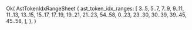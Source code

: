 Ok(
    AstTokenIdxRangeSheet {
        ast_token_idx_ranges: [
            3..5,
            5..7,
            7..9,
            9..11,
            11..13,
            13..15,
            15..17,
            17..19,
            19..21,
            21..23,
            54..58,
            0..23,
            23..30,
            30..39,
            39..45,
            45..58,
        ],
    },
)